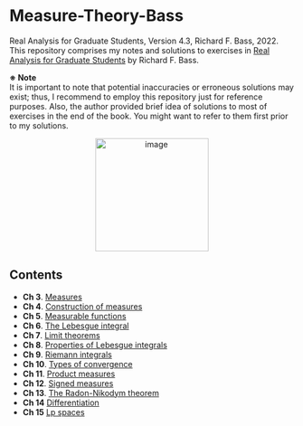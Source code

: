 # Measure-Theory-Bass

Real Analysis for Graduate Students, Version 4.3, Richard F. Bass, 2022. <br>
This repository comprises my notes and solutions to exercises in [Real Analysis for Graduate Students](https://bass.math.uconn.edu/real.html) by Richard F. Bass. <br>

**※ Note** <br>
It is important to note that potential inaccuracies or erroneous solutions may exist; thus, I recommend to employ this repository just for reference purposes. Also, the author provided brief idea of solutions to most of exercises in the end of the book. You might want to refer to them first prior to my solutions. 

<p align = "center">
<img width="200" alt="image" src="https://github.com/leeyngdo/Measure-Theory-Bass/assets/88715406/6c351a48-5cad-4f31-bc77-b62e04a25140">
</p>

## Contents 

* **Ch 3**. [Measures]()
* **Ch 4**. [Construction of measures]()
* **Ch 5**. [Measurable functions]()
* **Ch 6**. [The Lebesgue integral]()
* **Ch 7**. [Limit theorems]()
* **Ch 8**. [Properties of Lebesgue integrals]()
* **Ch 9**. [Riemann integrals]()
* **Ch 10**. [Types of convergence]()
* **Ch 11**. [Product measures]()
* **Ch 12**. [Signed measures]()
* **Ch 13**. [The Radon-Nikodym theorem]()
* **Ch 14** [Differentiation]()
* **Ch 15** [Lp spaces]()
